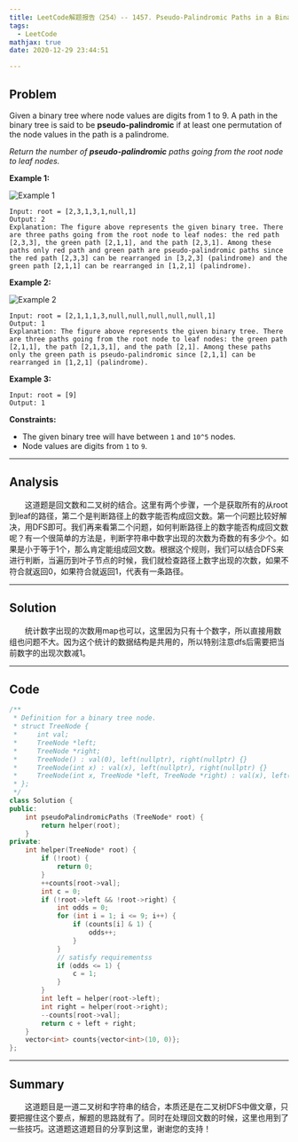 ```yaml
---
title: LeetCode解题报告（254）-- 1457. Pseudo-Palindromic Paths in a Binary Tree
tags:
  - LeetCode
mathjax: true
date: 2020-12-29 23:44:51

---
```


## Problem

Given a binary tree where node values are digits from 1 to 9. A path in the binary tree is said to be **pseudo-palindromic** if at least one permutation of the node values in the path is a palindrome.

*Return the number of **pseudo-palindromic** paths going from the root node to leaf nodes.*

<!-- more -->

**Example 1:**

![Example 1](https://assets.leetcode.com/uploads/2020/05/06/palindromic_paths_1.png)

```
Input: root = [2,3,1,3,1,null,1]
Output: 2 
Explanation: The figure above represents the given binary tree. There are three paths going from the root node to leaf nodes: the red path [2,3,3], the green path [2,1,1], and the path [2,3,1]. Among these paths only red path and green path are pseudo-palindromic paths since the red path [2,3,3] can be rearranged in [3,2,3] (palindrome) and the green path [2,1,1] can be rearranged in [1,2,1] (palindrome).
```

**Example 2:**

![Example 2](https://assets.leetcode.com/uploads/2020/05/07/palindromic_paths_2.png)

```
Input: root = [2,1,1,1,3,null,null,null,null,null,1]
Output: 1 
Explanation: The figure above represents the given binary tree. There are three paths going from the root node to leaf nodes: the green path [2,1,1], the path [2,1,3,1], and the path [2,1]. Among these paths only the green path is pseudo-palindromic since [2,1,1] can be rearranged in [1,2,1] (palindrome).
```

**Example 3:**

```
Input: root = [9]
Output: 1
```

**Constraints:**

- The given binary tree will have between `1` and `10^5` nodes.
- Node values are digits from `1` to `9`.

------

## Analysis

&emsp;&emsp;这道题是回文数和二叉树的结合。这里有两个步骤，一个是获取所有的从root到leaf的路径，第二个是判断路径上的数字能否构成回文数。第一个问题比较好解决，用DFS即可。我们再来看第二个问题，如何判断路径上的数字能否构成回文数呢？有一个很简单的方法是，判断字符串中数字出现的次数为奇数的有多少个。如果是小于等于1个，那么肯定能组成回文数。根据这个规则，我们可以结合DFS来进行判断，当遍历到叶子节点的时候，我们就检查路径上数字出现的次数，如果不符合就返回0，如果符合就返回1，代表有一条路径。

------

## Solution

&emsp;&emsp;统计数字出现的次数用map也可以，这里因为只有十个数字，所以直接用数组也问题不大。因为这个统计的数据结构是共用的，所以特别注意dfs后需要把当前数字的出现次数减1。

------

## Code

```c++
/**
 * Definition for a binary tree node.
 * struct TreeNode {
 *     int val;
 *     TreeNode *left;
 *     TreeNode *right;
 *     TreeNode() : val(0), left(nullptr), right(nullptr) {}
 *     TreeNode(int x) : val(x), left(nullptr), right(nullptr) {}
 *     TreeNode(int x, TreeNode *left, TreeNode *right) : val(x), left(left), right(right) {}
 * };
 */
class Solution {
public:
    int pseudoPalindromicPaths (TreeNode* root) {
        return helper(root);
    }
private:
    int helper(TreeNode* root) {
        if (!root) {
            return 0;
        }
        ++counts[root->val];
        int c = 0;
        if (!root->left && !root->right) {
            int odds = 0;
            for (int i = 1; i <= 9; i++) {
                if (counts[i] & 1) {
                    odds++;
                }
            }
            // satisfy requirementss
            if (odds <= 1) {
                c = 1;
            }
        }
        int left = helper(root->left);
        int right = helper(root->right);
        --counts[root->val];
        return c + left + right;
    }
    vector<int> counts{vector<int>(10, 0)};
};
```

------

## Summary

&emsp;&emsp;这道题目是一道二叉树和字符串的结合，本质还是在二叉树DFS中做文章，只要把握住这个要点，解题的思路就有了。同时在处理回文数的时候，这里也用到了一些技巧。这道题这道题目的分享到这里，谢谢您的支持！
